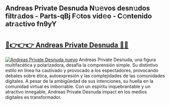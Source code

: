 ## Andreas Private Desnuda N𝚞𝚎vos desn𝚞dos filtr𝚊dos - Parts-qBj F𝚘tos vid𝚎o - C𝚘ntenido atr𝚊ctivo fn9yY

# <h2><a href="http://mb9kdd.tromn.icu/?c=Andreas+Private+Desnuda">🔗👉👉👉 Andreas Private Desnuda 🔗🔗</a></h2>

[![Andreas Private Desnuda nuevo](https://i.imgur.com/pEAQMta.gif)](http://mb9kdd.tromn.icu/?c=Andreas+Private+Desnuda)
Andreas Private Desnuda, una figura multifacética y polarizadora, desafía la comprensión simple. Su distintivo estilo en línea ha cautivado y provocado a los espectadores, provocando debates sobre ética, autoexpresión y las complejidades de las comunidades digitales. A pesar de la ambigüedad de sus intenciones, su huella en la comunidad virtual es imborrable. Con un espíritu inquebrantable y un atractivo innegable, Andreas Private Desnuda impact en los medios digitales es transformador.
